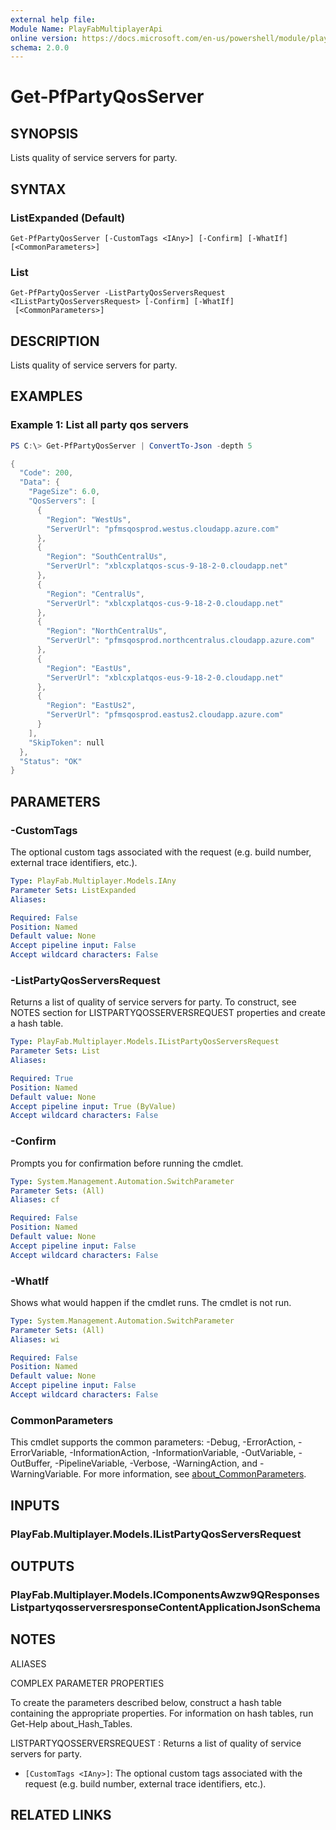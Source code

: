```yaml
---
external help file:
Module Name: PlayFabMultiplayerApi
online version: https://docs.microsoft.com/en-us/powershell/module/playfabmultiplayerapi/get-pfpartyqosserver
schema: 2.0.0
---
```


# Get-PfPartyQosServer

## SYNOPSIS
Lists quality of service servers for party.

## SYNTAX

### ListExpanded (Default)
```
Get-PfPartyQosServer [-CustomTags <IAny>] [-Confirm] [-WhatIf] [<CommonParameters>]
```

### List
```
Get-PfPartyQosServer -ListPartyQosServersRequest <IListPartyQosServersRequest> [-Confirm] [-WhatIf]
 [<CommonParameters>]
```

## DESCRIPTION
Lists quality of service servers for party.

## EXAMPLES

### Example 1: List all party qos servers
```powershell
PS C:\> Get-PfPartyQosServer | ConvertTo-Json -depth 5

{
  "Code": 200,
  "Data": {
    "PageSize": 6.0,
    "QosServers": [
      {
        "Region": "WestUs",
        "ServerUrl": "pfmsqosprod.westus.cloudapp.azure.com"
      },
      {
        "Region": "SouthCentralUs",
        "ServerUrl": "xblcxplatqos-scus-9-18-2-0.cloudapp.net"
      },
      {
        "Region": "CentralUs",
        "ServerUrl": "xblcxplatqos-cus-9-18-2-0.cloudapp.net"
      },
      {
        "Region": "NorthCentralUs",
        "ServerUrl": "pfmsqosprod.northcentralus.cloudapp.azure.com"
      },
      {
        "Region": "EastUs",
        "ServerUrl": "xblcxplatqos-eus-9-18-2-0.cloudapp.net"
      },
      {
        "Region": "EastUs2",
        "ServerUrl": "pfmsqosprod.eastus2.cloudapp.azure.com"
      }
    ],
    "SkipToken": null
  },
  "Status": "OK"
}
```



## PARAMETERS

### -CustomTags
The optional custom tags associated with the request (e.g.
build number, external trace identifiers, etc.).

```yaml
Type: PlayFab.Multiplayer.Models.IAny
Parameter Sets: ListExpanded
Aliases:

Required: False
Position: Named
Default value: None
Accept pipeline input: False
Accept wildcard characters: False
```

### -ListPartyQosServersRequest
Returns a list of quality of service servers for party.
To construct, see NOTES section for LISTPARTYQOSSERVERSREQUEST properties and create a hash table.

```yaml
Type: PlayFab.Multiplayer.Models.IListPartyQosServersRequest
Parameter Sets: List
Aliases:

Required: True
Position: Named
Default value: None
Accept pipeline input: True (ByValue)
Accept wildcard characters: False
```

### -Confirm
Prompts you for confirmation before running the cmdlet.

```yaml
Type: System.Management.Automation.SwitchParameter
Parameter Sets: (All)
Aliases: cf

Required: False
Position: Named
Default value: None
Accept pipeline input: False
Accept wildcard characters: False
```

### -WhatIf
Shows what would happen if the cmdlet runs.
The cmdlet is not run.

```yaml
Type: System.Management.Automation.SwitchParameter
Parameter Sets: (All)
Aliases: wi

Required: False
Position: Named
Default value: None
Accept pipeline input: False
Accept wildcard characters: False
```

### CommonParameters
This cmdlet supports the common parameters: -Debug, -ErrorAction, -ErrorVariable, -InformationAction, -InformationVariable, -OutVariable, -OutBuffer, -PipelineVariable, -Verbose, -WarningAction, and -WarningVariable. For more information, see [about_CommonParameters](http://go.microsoft.com/fwlink/?LinkID=113216).

## INPUTS

### PlayFab.Multiplayer.Models.IListPartyQosServersRequest

## OUTPUTS

### PlayFab.Multiplayer.Models.IComponentsAwzw9QResponsesListpartyqosserversresponseContentApplicationJsonSchema

## NOTES

ALIASES

COMPLEX PARAMETER PROPERTIES

To create the parameters described below, construct a hash table containing the appropriate properties. For information on hash tables, run Get-Help about_Hash_Tables.


LISTPARTYQOSSERVERSREQUEST <IListPartyQosServersRequest>: Returns a list of quality of service servers for party.
  - `[CustomTags <IAny>]`: The optional custom tags associated with the request (e.g. build number, external trace identifiers, etc.).

## RELATED LINKS


